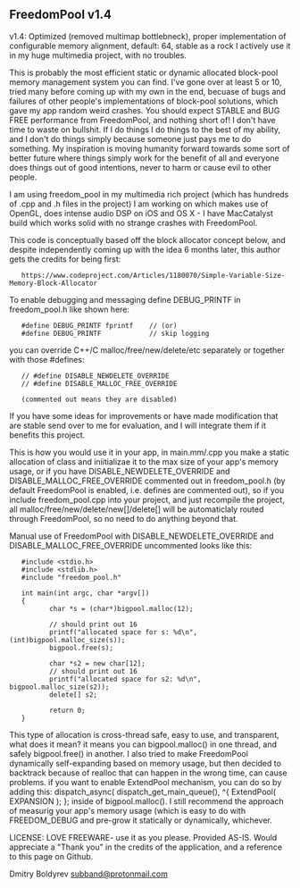 FreedomPool v1.4
-----------------

v1.4: Optimized (removed multimap bottlebneck), proper implementation of configurable memory alignment,
      default: 64, stable as a rock I actively use it in my huge multimedia project, with no troubles.

This is probably the most efficient static or dynamic allocated block-pool memory management system you 
can find. I've gone over at least 5 or 10, tried many before coming up with my own in the end, becuase of
bugs and failures of other people's implementations of block-pool solutions, which gave my app random weird
crashes. You should expect STABLE and BUG FREE performance from FreedomPool, and nothing short of! I don't 
have time to waste on bullshit. If I do things I do things to the best of my ability, and I don't do things
simply because someone just pays me to do something. My inspiration is moving humanity forward towards
some sort of better future where things simply work for the benefit of all and everyone does things
out of good intentions, never to harm or cause evil to other people.

I am using freedom_pool in my multimedia rich project (which has hundreds of .cpp and .h files in the project) 
I am working on which makes use of OpenGL, does intense audio DSP on iOS and OS X - I have MacCatalyst build 
which works solid with no strange crashes with FreedomPool.

This code is conceptually based off the block allocator concept below, and despite independently coming up 
with the idea  6 months later, this author gets the credits for being first: 

       https://www.codeproject.com/Articles/1180070/Simple-Variable-Size-Memory-Block-Allocator

To enable debugging and messaging define DEBUG_PRINTF in freedom_pool.h like shown here:

       #define DEBUG_PRINTF fprintf    // (or)
       #define DEBUG_PRINTF            // skip logging 

you can override C++/C malloc/free/new/delete/etc separately or together with those #defines:

       // #define DISABLE_NEWDELETE_OVERRIDE
       // #define DISABLE_MALLOC_FREE_OVERRIDE

       (commented out means they are disabled)

If you have some ideas for improvements or have made modification that are stable send over to me for evaluation, 
and I will integrate them if it benefits this project. 

This is how you would use it in your app, in main.mm/.cpp you make a static allocation of class and iniitializae it
to the max size of your app's memory usage, or if you have DISABLE_NEWDELETE_OVERRIDE and DISABLE_MALLOC_FREE_OVERRIDE
commented out in freedom_pool.h (by default FreedomPool is enabled, i.e. defines are commented out), so if you include 
freedom_pool.cpp into your project, and just recompile the project, all malloc/free/new/delete/new[]/delete[] will be 
automaticlaly routed through FreedomPool, so no need to do anything beyond that. 

Manual use of FreedomPool with DISABLE_NEWDELETE_OVERRIDE and DISABLE_MALLOC_FREE_OVERRIDE uncommented looks like this:

       #include <stdio.h>
       #include <stdlib.h>
       #include "freedom_pool.h"
       
       int main(int argc, char *argv[])
       {
              char *s = (char*)bigpool.malloc(12);
              
              // should print out 16
              printf("allocated space for s: %d\n", (int)bigpool.malloc_size(s)); 
              bigpool.free(s);
              
              char *s2 = new char[12];
              // should print out 16
              printf("allocated space for s2: %d\n", bigpool.malloc_size(s2)); 
              delete[] s2;

              return 0;
       }

This type of allocation is cross-thread safe, easy to use, and transparent, what does it mean? it means you can bigpool.malloc() 
in one thread, and safely bigpool.free() in another. I also tried to make FreedomPool dynamically self-expanding based on memory usage, 
but then decided to backtrack because of realloc that can happen in the wrong time, can cause problems. if you want
to enable ExtendPool mechanism, you can do so by adding this: dispatch_async( dispatch_get_main_queue(), ^{ ExtendPool( EXPANSION ); }; 
inside of bigpool.malloc(). I still recommend the approach of measurig your app's memory usage (which is easy to do with FREEDOM_DEBUG 
and pre-grow it statically or dynamically, whichever.

LICENSE: LOVE FREEWARE- use it as you please. Provided AS-IS. Would appreciate a "Thank you" in the credits of the application, and a reference to this
page on Github. 

Dmitry Boldyrev <subband@protonmail.com>



